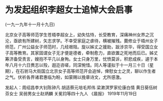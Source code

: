 # 为发起组织李超女士追悼大会启事

(一九一九年十一月十九日)

北京女子高等师范学生苍梧李超女上，幼失怙恃，长受教育，深痛神州女界之沉沦，亟欲有所建树，矢志求学。不幸受家庭之虐待，横被摧残。爨修业于梧州女子师范，广州公益女子师范时，几经艰阻。旋以姊丈之援助，跋涉京华，得受国立女子高等教育。其家固谓女子无才便是德者，牵制愈力，直欲置之死地而后已。姊丈筹济备受责言，嫂抱不平几以身殉。女士只身万里，忧愤莫诉，积悲成疾，遽于本年八月十六日赉志以殁，遐迩咨嗟，同深惋惜。同人等谨拟于十一月三十日（星期），在石驸马大街国立北京女子高等师范开会追悼，俾慰女士之灵，聊以作生者之气。伏祈各界诸君惠临为盼，如蒙赐以挽章诗文，尤所感激。

发起人：周绍昌李大钊陈钟凡
胡适蔡元培毛邦伟
梁漱溟罗家伦康白情
黄日葵伍树芬女士
吴弱男女士赵炳麟
关冕钧等四十九人
《晨报》
1919年11月19日

